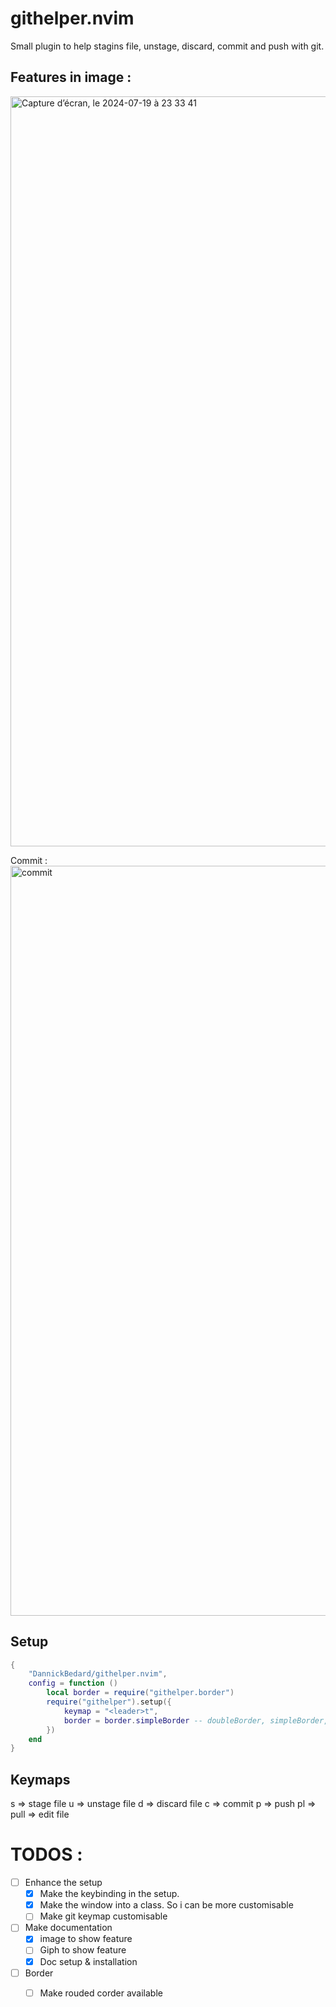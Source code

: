 # githelper.nvim
Small plugin to help stagins file, unstage, discard, commit and push with git.

## Features in image  :
<img width="1200" alt="Capture d’écran, le 2024-07-19 à 23 33 41" src="https://github.com/user-attachments/assets/4dc8e8e2-85d1-4d33-88c2-a10591cc888b">

Commit : 
<img width="1200" alt="commit" src="https://github.com/user-attachments/assets/fb52fd5e-7a2d-4271-8641-521f2b875874">

## Setup

```lua
{
    "DannickBedard/githelper.nvim",
    config = function ()
        local border = require("githelper.border")
        require("githelper").setup({
            keymap = "<leader>t",
            border = border.simpleBorder -- doubleBorder, simpleBorder, simpleThickBorder
        })
    end
}
```

## Keymaps

s => stage file
u => unstage file
d => discard file
c => commit
p => push
pl => pull
<cr> => edit file

# TODOS : 

- [ ] Enhance the setup
    - [x] Make the keybinding in the setup.
    - [x] Make the window into a class. So i can be more customisable
    - [ ] Make git keymap customisable
- [ ] Make documentation
    - [x] image to show feature
    - [ ] Giph to show feature
    - [x] Doc setup & installation

- [ ] Border
    - [ ] Make rouded corder available

